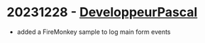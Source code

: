 # 20231228 - [DeveloppeurPascal](https://github.com/DeveloppeurPascal)

* added a FireMonkey sample to log main form events
